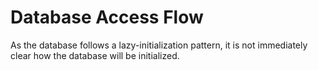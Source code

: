 # Database Access Flow

As the database follows a lazy-initialization pattern, it is not immediately clear how the database will be initialized.

